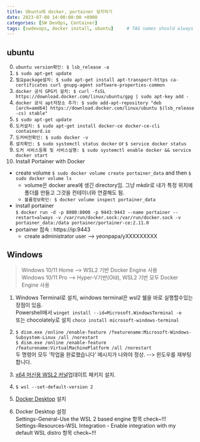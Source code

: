 ```yaml
---
title: Ubuntu에 docker, portainer 설치하기
date: 2023-07-08 14:00:00:00 +0900
categories: [SW DevOps, Container]
tags: [swdevops, docker install, ubuntu]     # TAG names should always be lowercase
--- 
```


## ubuntu 
0. ```ubuntu version확인: $ lsb_release -a```
1. ```$ sudo apt-get update```
2. ```필요package설치: $ sudo apt-get install apt-transport-https ca-certificates curl gnupg-agent software-properties-common```
3. ```docker 공식 GPG키 설치: $ curl -fsSL https://download.docker.com/linux/ubuntu/gpg | sudo apt-key add -```
4. ```docker 공식 apt저장소 추가: $ sudo add-apt-repository "deb [arch=amd64] https://download.docker.com/linux/ubuntu $(lsb_release -cs) stable"```
5. ```$ sudo apt-get update```
6. ```도커설치: $ sudo apt-get install docker-ce docker-ce-cli containerd.io```
7. ```도커버전확인: $ sudo docker -v```
8. ```설치확인: $ sudo systemctl status docker``` or ```$ service docker status```
9. ```도커 서비스등록 및 서비스실행: $ sudo systemctl enable docker && service docker start```<br>
10. Install Portainer with Docker
- create volume ```$ sudo docker volume create portainer_data``` and then ```$ sudo docker volume ls```<br>
  - volume은 docker area에 생긴 directory임. 그냥 mkdir로 내가 특정 위치에 폴더를 만들고 그것을 컨테이너와 연결해도 됨.
  - ```볼륨정보확인: $ docker volume inspect portainer_data```
- install portainer<br>
```$ docker run -d -p 8000:8000 -p 9443:9443 --name portainer --restart=always -v /var/run/docker.sock:/var/run/docker.sock -v portainer_data:/data portainer/portainer-ce:2.11.0```
- portainer 접속 : https://ip:9443
  - create administrator user --> yeonpapa/yXXXXXXXXX




## Windows
> Windows 10/11 Home --> WSL2 기반 Docker Engine 사용<br> Windows 10/11 Pro --> Hyper-V기반(Old), WSL2 기반 모두 Docker Engine 사용

1. Windows Terminal로 설치, windows terminal은 wsl2 쉘을 바로 실행할수있는 장점이 있음.<br> Powershell에서 ```winget install --id=Microsoft.WindowsTerminal -e``` <br> 또는 chocolately로 설치 ```choco install microsoft-windows-terminal```
2. ```$ dism.exe /online /enable-feature /featurename:Microsoft-Windows-Subsystem-Linux /all /norestart```<br>
```$ dism.exe /online /enable-feature /featurename:VirtualMachinePlatform /all /norestart```
<br>두 명령어 모두 ‘작업을 완료했습니다’ 메시지가 나와야 정상. --> 윈도우를 재부팅합니다.

3. [x64 머신용 WSL2 커널](https://wslstorestorage.blob.core.windows.net/wslblob/wsl_update_x64.msi)업데이트 패키지 설치.
4. ```$ wsl --set-default-version 2```
5. [Docker Desktop](https://www.docker.com/products/docker-desktop/) 설치
6. Docker Desktop 설정 <br> Settings-General-Use the WSL 2 based engine 항목 check~!!! <br> Settings-Resources-WSL Integration - Enable integration with my default WSL distro 항목 check~!!!
